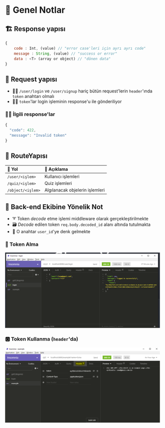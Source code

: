 # 📝 Genel Notlar

## 🏗️ Response yapısı

```javascript
{
    code : Int, (value) // "error case'leri için ayrı ayrı code"
    message : String, (value) // "success or error"
    data : <T> (array or object) // "dönen data"
}
```

## 💌 Request yapısı

* 👮‍♀️ `/user/login` ve `/user/signup` hariç bütün request'lerin `header`'ında `token` anahtarı olmalı
* 👷‍♀️ `token`'lar login işleminin response'u ile gönderiliyor

### 👩‍⚖️ İlgili response'lar

```javascript
{
  "code": 422,
  "message": "Invalid token"
}
```

## 📡 RouteYapısı

| 🚩 Yol | 📃 Açıklama |
| :--- | :--- |
| `/user/<işlem>` | Kullanıcı işlemleri  |
| `/quiz/<işlem>` | Quiz işlemleri |
| `/object/<işlem>` | Algılanacak objelerin işlemleri |

## 📢 Back-end Ekibine Yönelik Not

* ➰ Token _decode_ etme işlemi middleware olarak gerçekleştirilmekte
* 🗃️ _Decode_ edilen token `req.body.decoded_id` alanı altında tutulmakta
* 🔑 O anahtar `user_id`'ye denk gelmekte

### 🔑 Token Alma

![](../../.gitbook/assets/image.png)

### 🅾 Token Kullanma \(`header`'da\)

![](../../.gitbook/assets/image%20%282%29.png)

